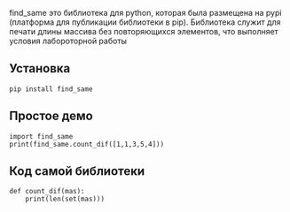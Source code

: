 find_same это библиотека для python, которая была размещена на pypi (платформа для публикации библиотеки в pip).
Библиотека служит для печати длины массива без повторяющихся элементов, что выполняет условия лабороторной работы

Установка
---------
```
pip install find_same
```

Простое демо
------------
```
import find_same
print(find_same.count_dif([1,1,3,5,4]))
```

Код самой библиотеки
--------------------
```
def count_dif(mas):
    print(len(set(mas)))
```


